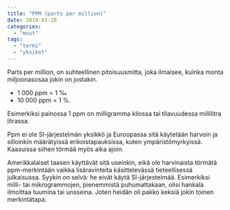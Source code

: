 ```yaml
---
title: "PPM (parts per million)"
date: 2019-03-28
categories: 
  - "muut"
tags: 
  - "termi"
  - "yksikot"
---
```


Parts per million, on suhteellinen pitoisuusmitta, joka ilmaisee, kuinka monta miljoonasosaa jokin on jostakin.

- 1 000 ppm = 1 ‰
- 10 000 ppm = 1 %.

Esimerkiksi painossa 1 ppm on milligramma kilossa tai tilavuudessa millilitra litrassa.

Ppm ei ole SI-järjestelmän yksikkö ja Euroopassa sitä käytetään harvoin ja silloinkin määrätyissä erikoistapauksissa, kuten ympäristömyrkyissä. Kaasuissa siihen törmää myös aika ajoin.

Amerikkalaiset taasen käyttävät sitä useinkin, eikä ole harvinaista törmätä ppm-merkintään vaikka lisäravinteita käsittelevässä tieteellisessä julkaisussa. Syykin on selvä: he eivät käytä SI-järjestelmää. Esimerkiksi milli- tai mikrogrammojen, pienemmistä puhumattakaan, olisi hankala ilmoittaa tuumina tai unsseina. Joten heidän oli pakko keksiä jokin toinen merkintätapa.
